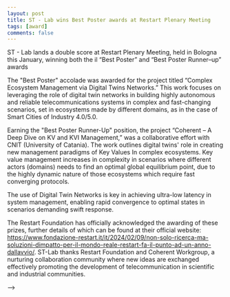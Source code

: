 ```yaml
---
layout: post
title: ST - Lab wins Best Poster awards at Restart Plenary Meeting
tags: [award]
comments: false
---
```


ST - Lab lands a double score at Restart Plenary Meeting, held in Bologna this January, winning both the il “Best Poster” and “Best Poster Runner–up” awards

The "Best Poster" accolade was awarded for the project titled “Complex Ecosystem Management via Digital Twins Networks.”
This work focuses on leveraging the role of digital twin networks in building highly autonomous and reliable telecommunications systems in complex and fast-changing scenarios, set in ecosystems made by different domains, as in the case of Smart Cities of Industry 4.0/5.0.

Earning the "Best Poster Runner-Up" position, the project “Coherent – A Deep Dive on KV and KVI Management,” was a collaborative effort with CNIT (University of Catania).
The work outlines digital twins' role in creating new management paradigms of Key Values In complex ecosystems. Key value management increases in complexity in scenarios where different actors (domains) needs to find an optimal global equilibrium point, due to the highly dynamic nature of those ecosystems which require fast converging protocols.

The use of Digital Twin Networks is key in achieving ultra-low latency in system management, enabling rapid convergence to optimal states in scenarios demanding swift response.

The Restart Foundation has officially acknowledged the awarding of these prizes, further details of which can be found at their official website: https://www.fondazione-restart.it/it/2024/02/09/non-solo-ricerca-ma-soluzioni-dimpatto-per-il-mondo-reale-restart-fa-il-punto-ad-un-anno-dallavvio/.
ST-Lab thanks Restart Foundation and Coherent Workgroup, a nurturing collaboration community where new ideas are exchanged effectively promoting the development of telecommunication in  scientific and industrial communities.

-->
